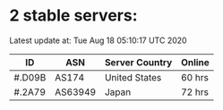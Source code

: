 # 2 stable servers:

Latest update at: Tue Aug 18 05:10:17 UTC 2020

| ID | ASN | Server Country | Online |
| -- | --- | -------------- | ------ |
| #.D09B | AS174 | United States | 60 hrs |
| #.2A79 | AS63949 | Japan | 72 hrs |

